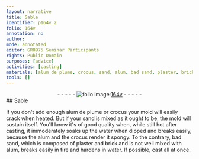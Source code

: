 ```yaml
---
layout: narrative
title: Sable
identifier: p164v_2
folio: 164v
annotation: no
author:
mode: annotated
editor: GR8975 Seminar Participants
rights: Public Domain
purposes: [advice]
activities: [casting]
materials: [alum de plume, crocus, sand, alum, bad sand, plaster, brick]
tools: []
---
```


 <div class="folio" align="center">- - - - - <a href="http://gallica.bnf.fr/ark:/12148/btv1b10500001g/f334.item" target="_blank"><img src="https://cu-mkp.github.io/GR8975-edition/assets/photo-icon.png" alt="folio image: " style="display:inline-block; margin-bottom:-3px;"/>164v</a> - - - - - </div> 
## Sable

 
<span class="activity">If you don't add enough <span class="material">alum de plume</span> or <span class="material">crocus</span> your mold will easily crack when heated. But if your <span class="material">sand</span> is mixed as it ought to be, the mold will sustain itself. You'll know it's of good quality when, while still hot after casting, it immoderately soaks up the water when dipped and breaks easily, because the <span class="material">alum</span> and the <span class="material">crocus</span> render it spongy. To the contrary, <span class="material">bad sand</span>, which is composed of <span class="material">plaster</span> and <span class="material">brick</span> and is not well mixed with alum, breaks easily in fire and hardens in water. If possible, cast all at once.</span>
 